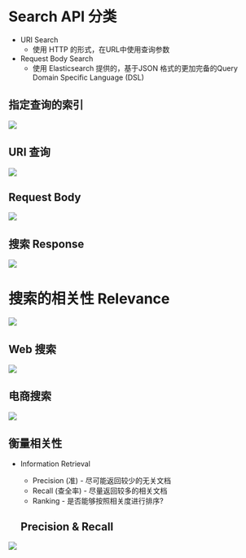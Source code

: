 # Search API 分类

- URI Search
  - 使用 HTTP 的形式，在URL中使用查询参数
- Request Body Search
  - 使用 Elasticsearch 提供的，基于JSON 格式的更加完备的Query Domain Specific Language (DSL)

## 指定查询的索引

![](http://qiniu.zhouhongyin.top/2023/05/05/1683257524-image-20230505113204735.png)

## URI 查询

![](http://qiniu.zhouhongyin.top/2023/05/05/1683258180-image-20230505114300675.png)

## Request Body

![](http://qiniu.zhouhongyin.top/2023/05/05/1683258239-image-20230505114359589.png)

## 搜索 Response

![](http://qiniu.zhouhongyin.top/2023/05/05/1683258635-image-20230505115035023.png)

# 搜索的相关性 Relevance

![](http://qiniu.zhouhongyin.top/2023/05/05/1683258708-image-20230505115148431.png)

## Web  搜索

![](http://qiniu.zhouhongyin.top/2023/05/05/1683258780-image-20230505115300805.png)

## 电商搜索

![](http://qiniu.zhouhongyin.top/2023/05/05/1683258849-image-20230505115409091.png)

## 衡量相关性

- Information Retrieval

  - Precision (准) - 尽可能返回较少的无关文档
  - Recall (查全率) - 尽量返回较多的相关文档
  - Ranking - 是否能够按照相关度进行排序?

  ## Precision & Recall

![](http://qiniu.zhouhongyin.top/2023/05/05/1683259043-image-20230505115723814.png)